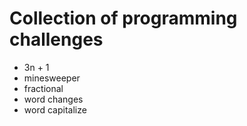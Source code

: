 # Collection of programming challenges

* 3n + 1
* minesweeper
* fractional
* word changes
* word capitalize
